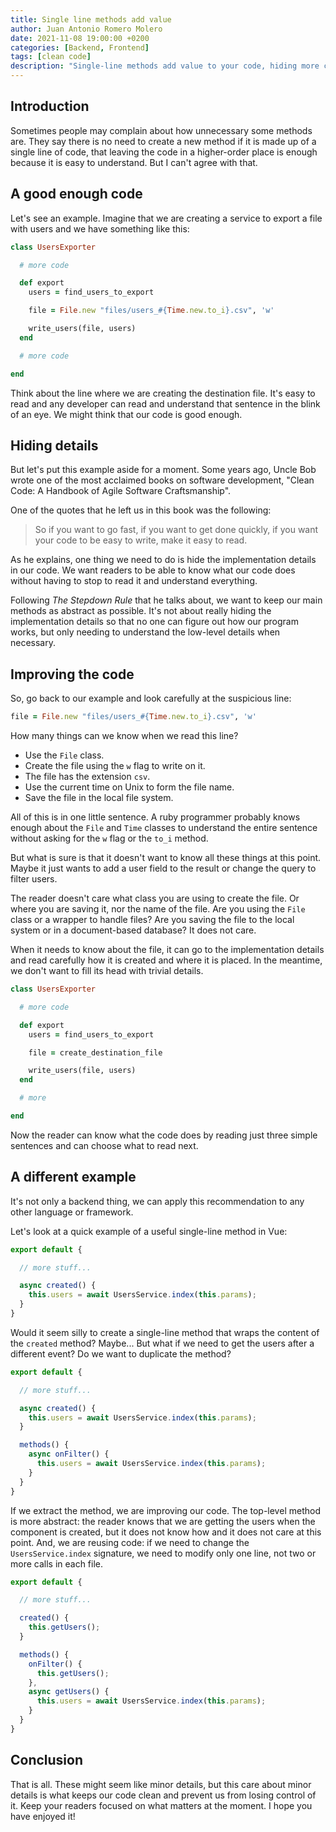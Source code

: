 ```yaml
---
title: Single line methods add value
author: Juan Antonio Romero Molero
date: 2021-11-08 19:00:00 +0200
categories: [Backend, Frontend]
tags: [clean code]
description: "Single-line methods add value to your code, hiding more concrete implementation details and making it easier for other programmers to read."
---
```


## Introduction

Sometimes people may complain about how unnecessary some methods are. They say there is no need to create a new method if it is made up of a single line of code, that leaving the code in a higher-order place is enough because it is easy to understand. But I can't agree with that.

## A good enough code

Let's see an example. Imagine that we are creating a service to export a file with users and we have something like this:

```ruby
class UsersExporter

  # more code

  def export
    users = find_users_to_export

    file = File.new "files/users_#{Time.new.to_i}.csv", 'w'

    write_users(file, users)
  end

  # more code

end
```

Think about the line where we are creating the destination file. It's easy to read and any developer can read and understand that sentence in the blink of an eye. We might think that our code is good enough.

## Hiding details

But let's put this example aside for a moment. Some years ago, Uncle Bob wrote one of the most acclaimed books on software development, "Clean Code: A Handbook of Agile Software Craftsmanship".

One of the quotes that he left us in this book was the following:

> So if you want to go fast, if you want to get done quickly, if you want your code to be easy to write, make it easy to read.

As he explains, one thing we need to do is hide the implementation details in our code. We want readers to be able to know what our code does without having to stop to read it and understand everything.

Following *The Stepdown Rule* that he talks about, we want to keep our main methods as abstract as possible. It's not about really hiding the implementation details so that no one can figure out how our program works, but only needing to understand the low-level details when necessary.

## Improving the code

So, go back to our example and look carefully at the suspicious line:

```ruby
file = File.new "files/users_#{Time.new.to_i}.csv", 'w'
```

How many things can we know when we read this line?

- Use the `File` class.
- Create the file using the `w` flag to write on it.
- The file has the extension `csv`.
- Use the current time on Unix to form the file name.
- Save the file in the local file system.

All of this is in one little sentence. A ruby programmer probably knows enough about the `File` and `Time` classes to understand the entire sentence without asking for the `w` flag or the `to_i` method.

But what is sure is that it doesn't want to know all these things at this point. Maybe it just wants to add a user field to the result or change the query to filter users.

The reader doesn't care what class you are using to create the file. Or where you are saving it, nor the name of the file. Are you using the `File` class or a wrapper to handle files? Are you saving the file to the local system or in a document-based database? It does not care.

When it needs to know about the file, it can go to the implementation details and read carefully how it is created and where it is placed. In the meantime, we don't want to fill its head with trivial details.

```ruby
class UsersExporter

  # more code

  def export
    users = find_users_to_export

    file = create_destination_file

    write_users(file, users)
  end

  # more

end
```

Now the reader can know what the code does by reading just three simple sentences and can choose what to read next.

## A different example

It's not only a backend thing, we can apply this recommendation to any other language or framework.

Let's look at a quick example of a useful single-line method in Vue:

```js
export default {

  // more stuff...

  async created() {
    this.users = await UsersService.index(this.params);
  }
}
```

Would it seem silly to create a single-line method that wraps the content of the `created` method? Maybe... But what if we need to get the users after a different event? Do we want to duplicate the method?

```js
export default {

  // more stuff...

  async created() {
    this.users = await UsersService.index(this.params);
  }

  methods() {
    async onFilter() {
      this.users = await UsersService.index(this.params);
    }
  }
}
```

If we extract the method, we are improving our code. The top-level method is more abstract: the reader knows that we are getting the users when the component is created, but it does not know how and it does not care at this point. And, we are reusing code: if we need to change the `UsersService.index` signature, we need to modify only one line, not two or more calls in each file.

```js
export default {

  // more stuff...

  created() {
    this.getUsers();
  }

  methods() {
    onFilter() {
      this.getUsers();
    },
    async getUsers() {
      this.users = await UsersService.index(this.params);
    }
  }
}
```

## Conclusion

That is all. These might seem like minor details, but this care about minor details is what keeps our code clean and prevent us from losing control of it. Keep your readers focused on what matters at the moment. I hope you have enjoyed it!
